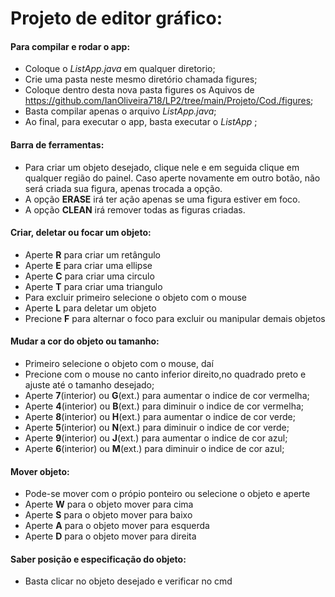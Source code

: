 # Projeto de editor gráfico:

#### Para compilar e rodar o app:
+ Coloque o _ListApp.java_ em qualquer diretorio;
+ Crie uma pasta neste mesmo diretório chamada figures;
+ Coloque dentro desta nova pasta figures os Aquivos de 
  https://github.com/IanOliveira718/LP2/tree/main/Projeto/Cod./figures;
+ Basta compilar apenas o arquivo _ListApp.java_;
+ Ao final, para executar o app, basta executar o  _ListApp_ ;

#### Barra de ferramentas:
+ Para criar um objeto desejado, clique nele e 
  em seguida clique em qualquer região do painel.
  Caso aperte novamente em outro botão, 
  não será criada sua figura, apenas trocada a opção.
+ A opção **ERASE** irá ter ação apenas se uma figura 
  estiver em foco.
+ A opção **CLEAN** irá remover todas as figuras criadas.


#### Criar, deletar ou focar um objeto:
+ Aperte **R** para criar um retângulo
+ Aperte **E** para criar uma ellipse
+ Aperte **C** para criar uma circulo
+ Aperte **T** para criar uma triangulo
+ Para excluir primeiro selecione o objeto com o mouse
+ Aperte **L** para deletar um objeto
+ Precione **F** para alternar o foco para excluir ou manipular demais objetos 

#### Mudar a cor do objeto ou tamanho:
+ Primeiro selecione o objeto com o mouse, daí
+ Precione com o mouse no canto inferior direito,no quadrado preto e ajuste até o tamanho desejado;
+ Aperte **7**(interior) ou **G**(ext.) para aumentar o indice de cor vermelha;
+ Aperte **4**(interior) ou **B**(ext.) para diminuir o indice de cor vermelha;
+ Aperte **8**(interior) ou **H**(ext.) para aumentar o indice de cor verde;
+ Aperte **5**(interior) ou **N**(ext.) para diminuir o indice de cor verde;
+ Aperte **9**(interior) ou **J**(ext.) para aumentar o indice de cor azul;
+ Aperte **6**(interior) ou **M**(ext.) para diminuir o indice de cor azul;

#### Mover objeto:
+ Pode-se mover com o própio ponteiro ou selecione o objeto e aperte
+ Aperte **W** para o objeto mover para cima
+ Aperte **S** para o objeto mover para baixo
+ Aperte **A** para o objeto mover para esquerda
+ Aperte **D** para o objeto mover para direita

#### Saber posição e especificação do objeto:
+ Basta clicar no objeto desejado e verificar no cmd
